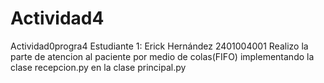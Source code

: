 # Actividad4
Actividad0progra4
Estudiante 1:
Erick Hernández 2401004001 Realizo la parte de atencion al paciente por medio de colas(FIFO) implementando la clase recepcion.py en la clase principal.py 
